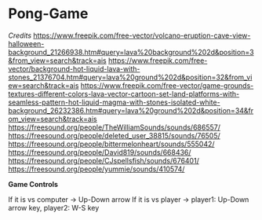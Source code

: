 # Pong-Game

*Credits*
https://www.freepik.com/free-vector/volcano-eruption-cave-view-halloween-background_21266938.htm#query=lava%20background%202d&position=3&from_view=search&track=ais
https://www.freepik.com/free-vector/background-hot-liquid-lava-with-stones_21376704.htm#query=lava%20ground%202d&position=32&from_view=search&track=ais
https://www.freepik.com/free-vector/game-grounds-textures-different-colors-lava-vector-cartoon-set-land-platforms-with-seamless-pattern-hot-liquid-magma-with-stones-isolated-white-background_26232386.htm#query=lava%20ground%202d&position=34&from_view=search&track=ais
https://freesound.org/people/TheWilliamSounds/sounds/686557/
https://freesound.org/people/deleted_user_38815/sounds/76505/
https://freesound.org/people/bittermelonheart/sounds/555042/
https://freesound.org/people/David819/sounds/668436/
https://freesound.org/people/CJspellsfish/sounds/676401/
https://freesound.org/people/yummie/sounds/410574/

**Game Controls**

If it is vs computer -> Up-Down arrow
If it is vs player -> player1: Up-Down arrow key, player2: W-S key
